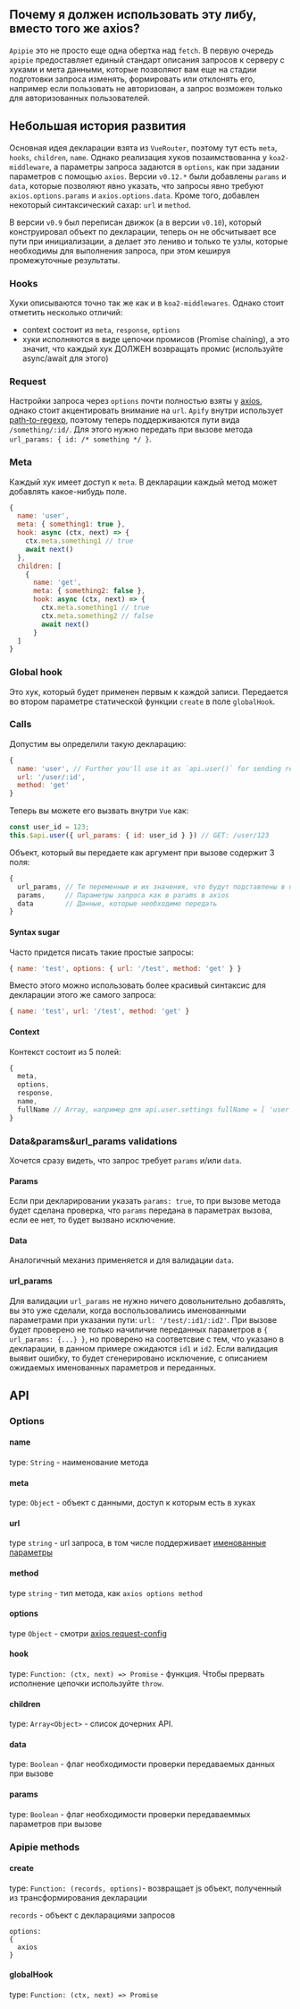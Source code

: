 ## Почему я должен использовать эту либу, вместо того же axios?

`Apipie` это не просто еще одна обертка над `fetch`. В первую очередь `apipie` предоставляет единый стандарт описания запросов к серверу с хуками и мета данными, которые позволяют вам еще на стадии подготовки запроса изменять, формировать или отклонять его, например если пользовать не авторизован, а запрос возможен только для авторизованных пользователей.

## Небольшая история развития

Основная идея декларации взята из `VueRouter`, поэтому тут есть `meta`, `hooks`, `children`, `name`. Однако реализация хуков позаимствованна у `koa2-middleware`, а параметры запроса задаются в `options`, как при задании параметров с помощью `axios`. Версии `v0.12.*` были добавлены `params` и `data`, которые позволяют явно указать, что запросы явно требуют `axios.options.params` и `axios.options.data`.
Кроме того, добавлен некоторый синтаксический сахар: `url` и `method`.

В версии `v0.9` был переписан движок (а в версии `v0.10`), который конструировал объект по декларации, теперь он не обсчитывает все пути при инициализации, а делает это лениво и только те узлы, которые необходимы для выполнения запроса, при этом кешируя промежуточные результаты.

### Hooks

Хуки описываются точно так же как и в `koa2-middlewares`. Однако стоит отметить несколько отличий:
* context состоит из `meta`, `response`, `options`
* хуки исполняются в виде цепочки промисов (Promise chaining), а это значит, что каждый хук ДОЛЖЕН возвращать промис (используйте async/await для этого)

### Request

Настройки запроса через `options` почти полностью взяты у [axios](https://github.com/mzabriskie/axios#request-config), однако стоит акцентировать внимание на `url`. `Apify` внутри использует [path-to-regexp](https://github.com/pillarjs/path-to-regexp), поэтому теперь поддерживаются пути вида `/something/:id/`. Для этого нужно передать при вызове метода `url_params: { id: /* something */ }`.

### Meta

Каждый хук имеет доступ к `meta`. В декларации каждый метод может добавлять какое-нибудь поле.
```js
{
  name: 'user',
  meta: { something1: true },
  hook: async (ctx, next) => { 
    ctx.meta.something1 // true
    await next()
  },
  children: [
    { 
      name: 'get',
      meta: { something2: false },
      hook: async (ctx, next) => {
        ctx.meta.something1 // true
        ctx.meta.something2 // false
        await next()
      }
  ]
}
```

### Global hook

Это хук, который будет применен первым к каждой записи. Передается во втором параметре статической функции `create` в поле `globalHook`.

### Calls

Допустим вы определили такую декларацию:
```js
{ 
  name: 'user', // Further you'll use it as `api.user()` for sending request
  url: '/user/:id',
  method: 'get'
}
```
Теперь вы можете его вызвать внутри `Vue` как:
```js
const user_id = 123;
this.$api.user({ url_params: { id: user_id } }) // GET: /user/123
```

Объект, который вы передаете как аргумент при вызове содержит 3 поля:
```js
{
  url_params, // Те переменные и их значения, что будут подставлены в путь
  params,     // Параметры запроса как в params в axios
  data        // Данные, которые необходимо передать
}
```

#### Syntax sugar

Часто придется писать такие простые запросы:
```js
{ name: 'test', options: { url: '/test', method: 'get' } }
```

Вместо этого можно использовать более красивый синтаксис для декларации этого же самого запроса:
```js
{ name: 'test', url: '/test', method: 'get' }
```

#### Context

Контекст состоит из 5 полей:
```js
{
  meta,
  options,
  response,
  name,
  fullName // Array, например для api.user.settings fullName = [ 'user', 'settings' ]
}
```

### Data&params&url_params validations

Хочется сразу видеть, что запрос требует `params` и/или `data`.

#### Params

Если при декларировании указать `params: true`, то при вызове метода будет сделана проверка, что `params` передана в параметрах вызова, если ее нет, то будет вызвано исключение.

#### Data

Аналогичный механиз применяется и для валидации `data`.

#### url_params

Для валидации `url_params` не нужно ничего довольнительно добавлять, вы это уже сделали, когда воспользовалиись именованными параметрами при указании пути: `url: '/test/:id1/:id2'`. При вызове будет проверено не только начиличие переданных параметров в `{ url_params: {...} }`, но проверено на соответсвие с тем, что указано в декларации, в данном примере ожидаются `id1` и `id2`. Если валидация выявит ошибку, то будет сгенерировано исключение, с описанием ожидаемых именованных параметров и переданных.

## API

### Options

#### name

type: `String` - наименование метода

#### meta

type: `Object` - объект с данными, доступ к которым есть в хуках

#### url

type `string` - url запроса, в том числе поддерживает [именованные параметры](https://github.com/pillarjs/path-to-regexp#named-parameters)

#### method

type `string` - тип метода, как `axios options method`

#### options

type `Object` - смотри [axios request-config](https://github.com/mzabriskie/axios#request-config)

#### hook

type: `Function: (ctx, next) => Promise` - функция. Чтобы прервать исполнение цепочки используйте `throw`.

#### children

type: `Array<Object>` - список дочерних API.

#### data

type: `Boolean` - флаг необходимости проверки передаваемых данных при вызове

#### params

type: `Boolean` - флаг необходимости проверки передаваеммых параметров при вызове

### Apipie methods

#### create

type: `Function: (records, options)`- возвращает js объект, полученный из трансформирования декларации

`records` - объект с декларациями запросов

```
options: 
{
  axios
}
```

#### globalHook

type: `Function: (ctx, next) => Promise`
